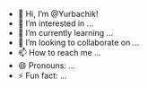 - 👋 Hi, I’m @Yurbachik!
- 👀 I’m interested in ...
- 🌱 I’m currently learning ...
- 💞️ I’m looking to collaborate on ...
- 📫 How to reach me ...
- 😄 Pronouns: ...
- ⚡ Fun fact: ...

<!---
Yurbachik/Yurbachik is a ✨ special ✨ repository because its `README.md` (this file) appears on your GitHub profile.
You can click the Preview link to take a look at your changes.
--->
